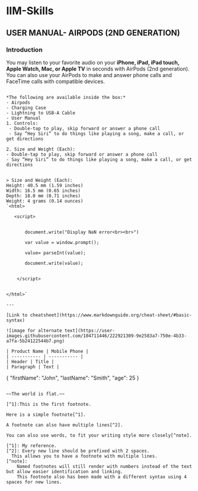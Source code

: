 # IIM-Skills
## USER MANUAL- AIRPODS (2ND GENERATION)
### Introduction
You may listen to your favorite audio on your **iPhone, iPad, iPad touch, Apple Watch, Mac, or Apple TV**  in seconds with AirPods (2nd generation). You can also use your AirPods to make and answer phone calls and FaceTime calls with compatible devices. 

```Airpods

*The following are available inside the box:* 
- Airpods 
- Charging Case 
- Lightning to USB-A Cable 
- User Manual
1. Controls:
 - Double-tap to play, skip forward or answer a phone call
 - Say “Hey Siri” to do things like playing a song, make a call, or get directions

2. Size and Weight (Each):
- Double-tap to play, skip forward or answer a phone call
- Say “Hey Siri” to do things like playing a song, make a call, or get directions


> Size and Weight (Each):
Height: 40.5 mm (1.59 inches)
Width: 16.5 mm (0.65 inches)
Depth: 18.0 mm (0.71 inches)
Weight: 4 grams (0.14 ounces)
`<html>

   <script>
    
    
       document.write("Display NaN error<br><br>")
       
       var value = window.prompt();
       
       value= parseInt(value);
       
       document.write(value);
       
    
    </script>
    
    
</html>`

---

[Link to cheatsheet](https://www.markdownguide.org/cheat-sheet/#basic-syntax)

![image for alternate text](https://user-images.githubusercontent.com/104711446/222921309-9e2583a7-750e-4b33-a7fa-5b24122544b7.png)

| Product Name | Mobile Phone |
| ----------- | ----------- |
| Header | Title |
| Paragraph | Text |

```
  {
  "firstName": "John",
  "lastName": "Smith",
  "age": 25
}
```

~~The world is flat.~~

[^1]:This is the first footnote.

Here is a simple footnote[^1].

A footnote can also have multiple lines[^2].  

You can also use words, to fit your writing style more closely[^note].

[^1]: My reference.
[^2]: Every new line should be prefixed with 2 spaces.  
  This allows you to have a footnote with multiple lines.
[^note]:
    Named footnotes will still render with numbers instead of the text but allow easier identification and linking.  
    This footnote also has been made with a different syntax using 4 spaces for new lines.
    
    
